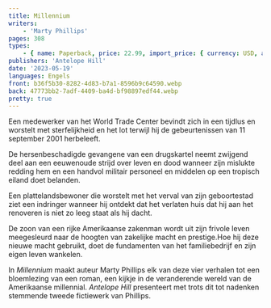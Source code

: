 ```yaml
---
title: Millennium
writers:
    - 'Marty Phillips'
pages: 308
types:
    - { name: Paperback, price: 22.99, import_price: { currency: USD, amount: 15.91 }, isbn: 978-1-956887-75-4, size: { height: '216', width: '140', depth: '18' } }
publishers: 'Antelope Hill'
date: '2023-05-19'
languages: Engels
front: b36f5b30-8282-4d83-b7a1-8596b9c64590.webp
back: 47773bb2-7adf-4409-ba4d-bf98897edf44.webp
pretty: true
---
```


Een medewerker van het World Trade Center bevindt zich in een tijdlus en worstelt met sterfelijkheid en het lot terwijl hij de gebeurtenissen van 11 september 2001 herbeleeft. 
 
De hersenbeschadigde gevangene van een drugskartel neemt zwijgend deel aan een eeuwenoude strijd over leven en dood wanneer zijn mislukte redding hem en een handvol militair personeel en middelen op een tropisch eiland doet belanden.
 
Een plattelandsbewoner die worstelt met het verval van zijn geboortestad ziet een indringer wanneer hij ontdekt dat het verlaten huis dat hij aan het renoveren is niet zo leeg staat als hij dacht.
 
De zoon van een rijke Amerikaanse zakenman wordt uit zijn frivole leven meegesleurd naar de hoogten van zakelijke macht en prestige.Hoe hij deze nieuwe macht gebruikt, doet de fundamenten van het familiebedrijf en zijn eigen leven wankelen.
 
In *Millennium* maakt auteur Marty Phillips elk van deze vier verhalen tot een bloemlezing van een roman, een kijkje in de veranderende wereld van de Amerikaanse millennial. *Antelope Hill* presenteert met trots dit tot nadenken stemmende tweede fictiewerk van Phillips.
